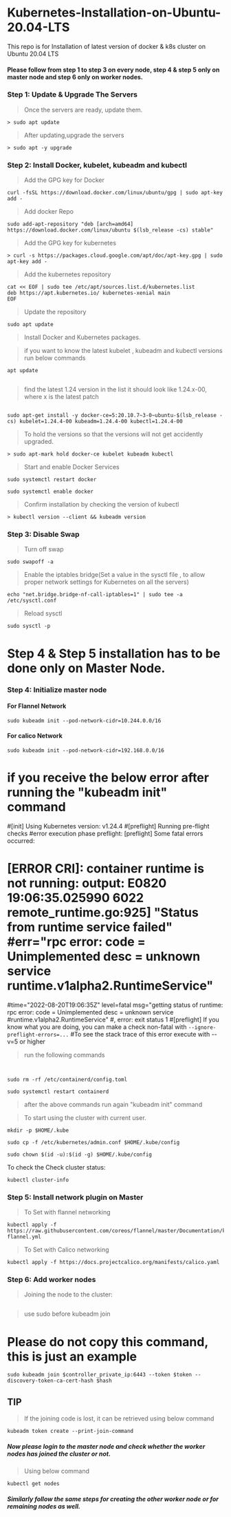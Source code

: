 # Kubernetes-Installation-on-Ubuntu-20.04-LTS
This repo is for Installation of latest version of docker &amp; k8s cluster on Ubuntu 20.04 LTS

#### Please follow from step 1 to step 3 on every node, step 4 & step 5 only on master node and step 6 only on worker nodes.

### **Step 1: Update & Upgrade The Servers**

> Once the servers are ready, update them.
```
> sudo apt update
```
> After updating,upgrade the servers
```
> sudo apt -y upgrade
```
### **Step 2: Install Docker, kubelet, kubeadm and kubectl**
> Add the GPG key for Docker
```
curl -fsSL https://download.docker.com/linux/ubuntu/gpg | sudo apt-key add -
```
> Add docker Repo
```
sudo add-apt-repository "deb [arch=amd64] https://download.docker.com/linux/ubuntu $(lsb_release -cs) stable"
```
> Add the GPG key for kubernetes
```
> curl -s https://packages.cloud.google.com/apt/doc/apt-key.gpg | sudo apt-key add -
```
> Add the kubernetes repository
```
cat << EOF | sudo tee /etc/apt/sources.list.d/kubernetes.list
deb https://apt.kubernetes.io/ kubernetes-xenial main
EOF
```
> Update the repository
```
sudo apt update
```
> Install Docker and Kubernetes packages.

> if you want to know the latest kubelet , kubeadm and kubectl versions run below commands
```
apt update
```
```apt-cache madison kubeadm
```

> find the latest 1.24 version in the list
> it should look like 1.24.x-00, where x is the latest patch
```

sudo apt-get install -y docker-ce=5:20.10.7~3-0~ubuntu-$(lsb_release -cs) kubelet=1.24.4-00 kubeadm=1.24.4-00 kubectl=1.24.4-00
```
> To hold the versions so that the versions will not get accidently upgraded.
```
> sudo apt-mark hold docker-ce kubelet kubeadm kubectl
```
> Start and enable Docker Services
```
sudo systemctl restart docker
```
```
sudo systemctl enable docker
```
> Confirm installation by checking the version of kubectl
```
> kubectl version --client && kubeadm version
```

### **Step 3: Disable Swap**

> Turn off swap
```
sudo swapoff -a
```
> Enable the iptables bridge(Set a value in the sysctl file , to allow proper network settings for Kubernetes on all the servers)
```
echo "net.bridge.bridge-nf-call-iptables=1" | sudo tee -a /etc/sysctl.conf
```
> Reload sysctl
```
sudo sysctl -p
```

# **Step 4 & Step 5 installation has to be done only on Master Node.**

### **Step 4: Initialize master node**

#### For Flannel Network

```
sudo kubeadm init --pod-network-cidr=10.244.0.0/16
```

#### For calico Network

```
sudo kubeadm init --pod-network-cidr=192.168.0.0/16
```
# if you receive the below error after running the "kubeadm init" command
#[init] Using Kubernetes version: v1.24.4
#[preflight] Running pre-flight checks
#error execution phase preflight: [preflight] Some fatal errors occurred:
 #       [ERROR CRI]: container runtime is not running: output: E0820 19:06:35.025990    6022 remote_runtime.go:925] "Status from runtime service failed" #err="rpc error: code = Unimplemented desc = unknown service runtime.v1alpha2.RuntimeService"
#time="2022-08-20T19:06:35Z" level=fatal msg="getting status of runtime: rpc error: code = Unimplemented desc = unknown service #runtime.v1alpha2.RuntimeService"
#, error: exit status 1
#[preflight] If you know what you are doing, you can make a check non-fatal with `--ignore-preflight-errors=...`
#To see the stack trace of this error execute with --v=5 or higher

> run the following commands
```


sudo rm -rf /etc/containerd/config.toml
```
```
sudo systemctl restart containerd
```



> after the above commands run again  "kubeadm init" command

> To start using the cluster with current user.
```
mkdir -p $HOME/.kube
```
```
sudo cp -f /etc/kubernetes/admin.conf $HOME/.kube/config
```
```
sudo chown $(id -u):$(id -g) $HOME/.kube/config
```
To check the Check cluster status:
```
kubectl cluster-info
```
### **Step 5: Install network plugin on Master**

> To Set with flannel networking
```
kubectl apply -f https://raw.githubusercontent.com/coreos/flannel/master/Documentation/kube-flannel.yml
```
> To Set with Calico networking
```
kubectl apply -f https://docs.projectcalico.org/manifests/calico.yaml
```
### **Step 6: Add worker nodes**

> Joining the node to the cluster:
```
```
> use sudo before kubeadm join
# Please do not copy this command, this is just an example
```
sudo kubeadm join $controller_private_ip:6443 --token $token --discovery-token-ca-cert-hash $hash
```
## TIP
> If the joining code is lost, it can be retrieved using below command
```
kubeadm token create --print-join-command
```

##### Now please login to the master node and check whether the worker nodes has joined the cluster or not.

> Using below command
```
kubectl get nodes
```
##### Similarly follow the same steps for creating the other worker node or for remaining nodes as well.
